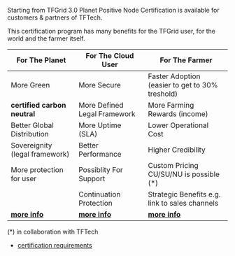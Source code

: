 Starting from TFGrid 3.0 Planet Positive Node Certification is available for customers & partners of TFTech.

This certification program has many benefits for the TFGrid user, for the world and the farmer itself.

| For The Planet                                         | For The Cloud User                                   | For The Farmer                                         |
| ------------------------------------------------------ | ---------------------------------------------------- | ------------------------------------------------------ |
| More Green                                             | More Secure                                          | Faster Adoption (easier to get to 30% treshold)        |
| **certified carbon neutral**                           | More Defined Legal Framework                         | More Farming Rewards (income)                          |
| Better Global Distribution                             | More Uptime (SLA)                                    | Lower Operational Cost                                 |
| Sovereignity (legal framework)                         | Better Performance                                   | Higher Credibility                                     |
| More protection for user                               | Possiblity For Support                               | Custom Pricing CU/SU/NU is possible (*)                |
|                                                        | Continuation Protection                              | Strategic Benefits e.g. link to sales channels         |
| **[more info](farming_certification_benefits_planet)** | **[more info](farming_certification_benefits_user)** | **[more info](farming_certification_benefits_farmer)** |

(*) in collaboration with TFTech

- [certification requirements](farming_certified_requirements_)